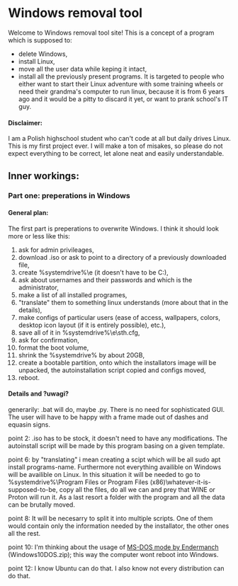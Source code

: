 # Windows removal tool
Welcome to Windows removal tool site! This is a concept of a program which is supposed to:
- delete Windows,
- install Linux,
- move all the user data while keping it intact,
- install all the previously present programs.
It is targeted to people who either want to start their Linux adventure with some training wheels or need their grandma's computer to run linux, because it is from 6 years ago and it would be a pitty to discard it yet, or want to prank school's IT guy. 

#### Disclaimer:
I am a Polish highschool student who can't code at all but daily drives Linux. This is my first project ever. I will make a ton of misakes, so please do not expect everything to be correct, let alone neat and easily understandable. 

## Inner workings:

### Part one: preperations in Windows

#### General plan:

The first part is preperations to overwrite Windows. I think it should look more or less like this:
1. ask for admin privileages,
2. download .iso or ask to point to a directory of a previously downloaded file,
3. create %systemdrive%\e (it doesn't have to be C:\),
4. ask about usernames and their passwords and which is the administrator,
5. make a list of all installed programes,
6. "translate" them to something linux understands (more about that in the details),
7. make configs of particular users (ease of access, wallpapers, colors, desktop icon layout (if it is entirely possible), etc.),
8. save all of it in %systemdrive%\e\sth.cfg,
9. ask for confirmation,
10. format the boot volume,
11. shrink the %systemdrive% by about 20GB,
12. create a bootable partition, onto which the installators image will be unpacked, the autoinstallation script copied and configs moved,
13. reboot.

#### Details and ?uwagi?
generarily: .bat will do, maybe .py. There is no need for sophisticated GUI. The user will have to be happy with a frame made out of dashes and equasin signs.

point 2: .iso has to be stock, it doesn't need to have any modifications. The autoinstall script will be made by this program basing on a given template.

point 6: by "translating" i mean creating a scipt which will be all sudo apt install programs-name. Furthermore not everything availible on Windows will be availible on Linux. In this situation it will be needed to go to %systemdrive%\Program Files or Program Files (x86)\whatever-it-is-supposed-to-be, copy all the files, do all we can and prey that WINE or Proton will run it. As a last resort a folder with the program and all the data can be brutally moved.

point 8: It will be necesarry to split it into multiple scripts. One of them would contain only the information needed by the installator, the other ones all the rest.

point 10: I'm thinking about the usage of [MS-DOS mode by Endermanch](https://dl.malwarewatch.org/multipurpose/) (Windows10DOS.zip); this way the computer wont reboot into Windows.

point 12: I know Ubuntu can do that. I also know not every distribution can do that.

##
